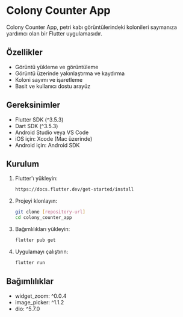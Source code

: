 # Colony Counter App

Colony Counter App, petri kabı görüntülerindeki kolonileri saymanıza yardımcı olan bir Flutter uygulamasıdır.

## Özellikler

- Görüntü yükleme ve görüntüleme
- Görüntü üzerinde yakınlaştırma ve kaydırma
- Koloni sayımı ve işaretleme
- Basit ve kullanıcı dostu arayüz

## Gereksinimler

- Flutter SDK (^3.5.3)
- Dart SDK (^3.5.3)
- Android Studio veya VS Code
- iOS için: Xcode (Mac üzerinde)
- Android için: Android SDK

## Kurulum

1. Flutter'ı yükleyin:
   ```bash
   https://docs.flutter.dev/get-started/install
   ```

2. Projeyi klonlayın:
   ```bash
   git clone [repository-url]
   cd colony_counter_app
   ```

3. Bağımlılıkları yükleyin:
   ```bash
   flutter pub get
   ```

4. Uygulamayı çalıştırın:
   ```bash
   flutter run
   ```

## Bağımlılıklar

- widget_zoom: ^0.0.4
- image_picker: ^1.1.2
- dio: ^5.7.0

